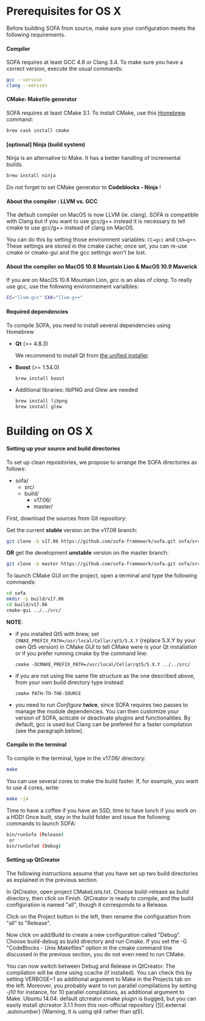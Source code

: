 Prerequisites for OS X
======================


Before building SOFA from source, make sure your configuration meets the
following requirements.


#### Compiler

SOFA requires at least GCC 4.8 or Clang 3.4. To make sure you have a correct version, execute the usual
commands:
```bash
gcc --version
clang --version
```


#### CMake: Makefile generator

SOFA requires at least CMake 3.1. To install CMake, use this
[Homebrew](http://brew.sh/ "Homebrew") command:

```bash
brew cask install cmake
```


#### [optional] Ninja (build system)

Ninja is an alternative to Make. It has a better handling of incremental builds.

``` {.bash .optional}
brew install ninja
```

Do not forget to set CMake generator to **Codeblocks - Ninja** !


#### About the compiler : LLVM vs. GCC

The default compiler on MacOS is now LLVM (ie. clang). SOFA is compatible with Clang but if you want to use gcc/g++ instead it is
necessary to tell cmake to use gcc/g++ instead of clang on MacOS.

You can do this by setting those environment variables: `CC=gcc` and
`CXX=g++`. These settings are stored in the cmake cache; once set, you
can re-use cmake or cmake-gui and the gcc settings won't be lost.


#### About the compiler on MacOS 10.8 Mountain Lion & MacOS 10.9 Maverick

If you are on MacOS 10.8 Mountain Lion, *gcc* is an alias of *clang*. To really
use gcc, use the following environnement varialbles:

```bash
CC="llvm-gcc" CXX="llvm-g++"
```


#### Required dependencies

To compile SOFA, you need to install several dependencies using Homebrew

-   **Qt** (>= 4.8.3)

    We recommend to install Qt from [the unified installer](http://download.qt.io/official_releases/online_installers).  

-   **Boost** (>= 1.54.0)

    ```bash
    brew install boost
    ```

-   Additional libraries: libPNG and Glew are needed

    ```bash
    brew install libpng
    brew install glew
    ```


Building on OS X
=================================================


#### Setting up your source and build directories

To set up clean repositories, we propose to arrange the SOFA directories
as follows:

-   sofa/
    -   src/
    -   build/
        -   v17.06/
        -   master/

First, download the sources from Git repository:

Get the current **stable** version on the v17.06 branch:
``` {.bash .stable}
git clone -b v17.06 https://github.com/sofa-framework/sofa.git sofa/src
```

**OR** get the development **unstable** version on the master branch:
``` {.bash .unstable}
git clone -b master https://github.com/sofa-framework/sofa.git sofa/src
```

To launch CMake GUI on the project, open a terminal and type the following commands:

```bash
cd sofa
mkdir -p build/v17.06
cd build/v17.06
cmake-gui ../../src/
```

**NOTE**:

-   if you installed Qt5 with brew, set `CMAKE_PREFIX_PATH=/usr/local/Cellar/qt5/5.X.Y` (replace 5.X.Y by your own Qt5 version) in CMake GUI to tell CMake were is your Qt installation  
or if you prefer running cmake by the command line:

    ```
    cmake -DCMAKE_PREFIX_PATH=/usr/local/Cellar/qt5/5.X.Y ../../src/
    ```
    
-   if you are not using the same file structure as the one described above, from your own build directory type instead:

    ```
    cmake PATH-TO-THE-SOURCE
    ```
    
-   you need to run  *Configure* **twice**, since SOFA requires two passes to manage the module dependencies. You can then customize your version of SOFA, acticate or deactivate plugins and functionalities. By default, gcc is used but Clang can be prefered for a faster compilation (see the paragraph below).


#### Compile in the terminal

To compile in the terminal, type in the v17.06/ directory:

```bash
make
```

You can use several cores to make the build faster. If, for example, you
want to use 4 cores, write:

```bash
make -j4
```

Time to have a coffee if you have an SSD, time to have lunch if you work
on a HDD! Once built, stay in the build folder and issue the following
commands to launch SOFA:

```bash
bin/runSofa (Release)
 or
bin/runSofad (Debug)
```


#### Setting up QtCreator

The following instructions assume that you have set up two build
directories as explained in the previous section.

In QtCreator, open project CMakeLists.txt. Choose build-release as build
directory, then click on Finish. QtCreator is ready to compile, and the
build configuration is named "all", though it corresponds to a Release.

Click on the Project button in the left, then rename the configuration
from "all" to "Release".

Now click on add/Build to create a new configuration called "Debug".
Choose build-debug as build directory and run Cmake. If you set the -G
"CodeBlocks - Unix Makefiles" option in the cmake command line discussed
in the previous section, you do not even need to run CMake.

You can now switch between Debug and Release in QtCreator. The
compilation will be done using ccache (if installed). You can check this
by setting VERBOSE=1 as additional argument to Make in the Projects tab
on the left. Moreover, you probably want to run parallel compilations by
setting *-j10* for instance, for 10 parallel compilations, as additional
argument to Make. Ubuntu 14.04: default qtcreator cmake plugin is
bugged, but you can easily install qtcreator 3.1.1 from this
non-official repository
[\[1\]](https://launchpad.net/~alexey-ivanov/+archive/qtcreator "https://launchpad.net/~alexey-ivanov/+archive/qtcreator"){.external
.autonumber} (Warning, it is using qt4 rather than qt5).

